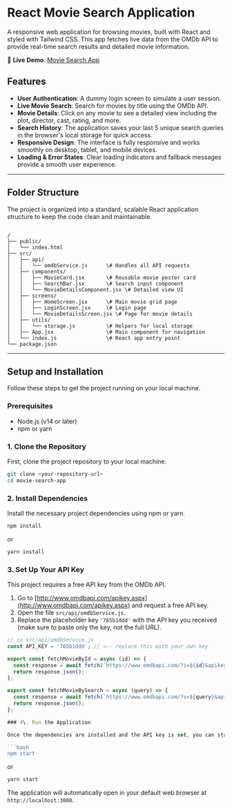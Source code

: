 # React Movie Search Application

A responsive web application for browsing movies, built with React and styled with Tailwind CSS. This app fetches live data from the OMDb API to provide real-time search results and detailed movie information.

🔗 **Live Demo**: [Movie Search App](https://movie-search-app-flax-rho.vercel.app/)

## Features

- **User Authentication**: A dummy login screen to simulate a user session.
- **Live Movie Search**: Search for movies by title using the OMDb API.
- **Movie Details**: Click on any movie to see a detailed view including the plot, director, cast, rating, and more.
- **Search History**: The application saves your last 5 unique search queries in the browser's local storage for quick access.
- **Responsive Design**: The interface is fully responsive and works smoothly on desktop, tablet, and mobile devices.
- **Loading & Error States**: Clear loading indicators and fallback messages provide a smooth user experience.



---

## Folder Structure

The project is organized into a standard, scalable React application structure to keep the code clean and maintainable.

```

/
├── public/
│   └── index.html
├── src/
│   ├── api/
│   │   └── omdbService.js      \# Handles all API requests
│   ├── components/
│   │   ├── MovieCard.jsx       \# Reusable movie poster card
│   │   ├── SearchBar.jsx       \# Search input component
│   │   └── MovieDetailsComponent.jsx \# Detailed view UI
│   ├── screens/
│   │   ├── HomeScreen.jsx      \# Main movie grid page
│   │   ├── LoginScreen.jsx     \# Login page
│   │   └── MovieDetailsScreen.jsx \# Page for movie details
│   ├── utils/
│   │   └── storage.js          \# Helpers for local storage
│   ├── App.jsx                 \# Main component for navigation
│   └── index.js                \# React app entry point
└── package.json

````

---

## Setup and Installation

Follow these steps to get the project running on your local machine.

### Prerequisites

-   Node.js (v14 or later)
-   npm or yarn

### 1. Clone the Repository

First, clone the project repository to your local machine.

```bash
git clone <your-repository-url>
cd movie-search-app
````

### 2\. Install Dependencies

Install the necessary project dependencies using npm or yarn.

```bash
npm install
```

or

```bash
yarn install
```

### 3. Set Up Your API Key  

This project requires a free API key from the OMDb API.  

1. Go to [http://www.omdbapi.com/apikey.aspx](http://www.omdbapi.com/apikey.aspx) and request a free API key.  
2. Open the file `src/api/omdbService.js`.  
3. Replace the placeholder key `'765b1ddd'` with the API key you received (make sure to paste only the key, not the full URL).  

```javascript
// in src/api/omdbService.js
const API_KEY = '765b1ddd'; // <-- replace this with your own key

export const fetchMovieById = async (id) => {
  const response = await fetch(`https://www.omdbapi.com/?i=${id}&apikey=${API_KEY}`);
  return response.json();
};

export const fetchMovieBySearch = async (query) => {
  const response = await fetch(`https://www.omdbapi.com/?s=${query}&apikey=${API_KEY}`);
  return response.json();
};

### 4\. Run the Application

Once the dependencies are installed and the API key is set, you can start the development server.

```bash
npm start
```

or

```bash
yarn start
```

The application will automatically open in your default web browser at `http://localhost:3000`.

```

```



